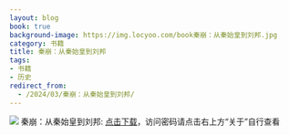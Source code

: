 ```yaml
---
layout: blog
book: true
background-image: https://img.locyoo.com/book秦崩：从秦始皇到刘邦.jpg
category: 书籍
title: 秦崩：从秦始皇到刘邦
tags:
- 书籍
- 历史
redirect_from:
  - /2024/03/秦崩：从秦始皇到刘邦/
---
```

![](https://img.locyoo.com/book秦崩：从秦始皇到刘邦.jpg)
秦崩：从秦始皇到刘邦: <a name = "ref1" href="https://089m.com/f/50983618-1269964517-f1609a?p=3619">点击下载</a>，访问密码请点击右上方“关于”自行查看